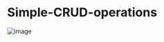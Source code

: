 # Simple-CRUD-operations
![image](https://user-images.githubusercontent.com/113704620/224758708-329d4a2a-21bb-467e-a9d4-46b2c209e970.png)
